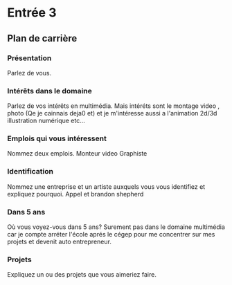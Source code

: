 # Entrée 3
## Plan de carrière

### Présentation
Parlez de vous. 

### Intérêts dans le domaine
Parlez de vos intérêts en multimédia. 
Mais intéréts sont le montage video , photo (Qe je cainnais deja0 et) et je m'intéresse aussi a l'animation 2d/3d illustration numérique etc...
### Emplois qui vous intéressent
Nommez deux emplois.
Monteur video
Graphiste
### Identification
Nommez une entreprise et un artiste auxquels vous vous identifiez et expliquez pourquoi. 
Appel et brandon shepherd
### Dans 5 ans
Où vous voyez-vous dans 5 ans? 
Surement pas dans le domaine multimédia car je compte arréter l'école aprés le cégep pour me concentrer sur mes projets et devenit auto entrepreneur.
### Projets
Expliquez un ou des projets que vous aimeriez faire. 
